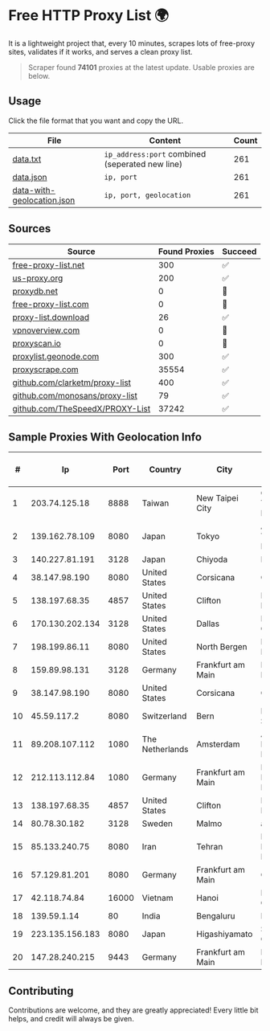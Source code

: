 
# Free HTTP Proxy List 🌍

It is a lightweight project that, every 10 minutes, scrapes lots of free-proxy sites, validates if it works, and serves a clean proxy list.


> Scraper found **74101** proxies at the latest update. Usable proxies are below.

## Usage

Click the file format that you want and copy the URL.


|File|Content|Count|
|----|-------|-----|
|[data.txt](https://raw.githubusercontent.com/themiralay/Proxy-List-World/master/data.txt)|`ip_address:port` combined (seperated new line)|261|
|[data.json](https://raw.githubusercontent.com/themiralay/Proxy-List-World/master/data.json)|`ip, port`|261|
|[data-with-geolocation.json](https://raw.githubusercontent.com/themiralay/Proxy-List-World/master/data-with-geolocation.json)|`ip, port, geolocation`|261|

## Sources

|Source|Found Proxies|Succeed|
|------|-------------|-------|
|[free-proxy-list.net](https://free-proxy-list.net)|300|✅|
|[us-proxy.org](https://www.us-proxy.org)|200|✅|
|[proxydb.net](http://proxydb.net)|0|🚫|
|[free-proxy-list.com](https://free-proxy-list.com/?page=&port=&type%5B%5D=http&type%5B%5D=https&up_time=0&search=Search)|0|🚫|
|[proxy-list.download](https://www.proxy-list.download/HTTP)|26|✅|
|[vpnoverview.com](https://vpnoverview.com/privacy/anonymous-browsing/free-proxy-servers)|0|🚫|
|[proxyscan.io](https://www.proxyscan.io)|0|🚫|
|[proxylist.geonode.com](https://proxylist.geonode.com/api/proxy-list?limit=300&page=1&sort_by=lastChecked&sort_type=desc&protocols=http,https)|300|✅|
|[proxyscrape.com](https://api.proxyscrape.com/v2/?request=displayproxies&protocol=http&timeout=10000&country=all&ssl=all&anonymity=all)|35554|✅|
|[github.com/clarketm/proxy-list](https://raw.githubusercontent.com/clarketm/proxy-list/master/proxy-list-raw.txt)|400|✅|
|[github.com/monosans/proxy-list](https://raw.githubusercontent.com/monosans/proxy-list/main/proxies/http.txt)|79|✅|
|[github.com/TheSpeedX/PROXY-List](https://raw.githubusercontent.com/TheSpeedX/PROXY-List/master/http.txt)|37242|✅|


## Sample Proxies With Geolocation Info

|#|Ip|Port|Country|City|Internet Service Provider|
|-|--|----|-------|----|-------------------------|
|1|203.74.125.18|8888|Taiwan|New Taipei City|Chunghwa Telecom Co., Ltd.|
|2|139.162.78.109|8080|Japan|Tokyo|Akamai Technologies, Inc.|
|3|140.227.81.191|3128|Japan|Chiyoda|InfoSphere|
|4|38.147.98.190|8080|United States|Corsicana|Corsicana ISD|
|5|138.197.68.35|4857|United States|Clifton|DigitalOcean, LLC|
|6|170.130.202.134|3128|United States|Dallas|Eonix Corporation|
|7|198.199.86.11|8080|United States|North Bergen|DigitalOcean, LLC|
|8|159.89.98.131|3128|Germany|Frankfurt am Main|DigitalOcean, LLC|
|9|38.147.98.190|8080|United States|Corsicana|Corsicana ISD|
|10|45.59.117.2|8080|Switzerland|Bern|FranTech Solutions|
|11|89.208.107.112|1080|The Netherlands|Amsterdam|Aeza International LTD|
|12|212.113.112.84|1080|Germany|Frankfurt am Main|DpkgSoft International Limited|
|13|138.197.68.35|4857|United States|Clifton|DigitalOcean, LLC|
|14|80.78.30.182|3128|Sweden|Malmo|ab stract|
|15|85.133.240.75|8080|Iran|Tehran|Respina Networks & Beyond PJSC|
|16|57.129.81.201|8080|Germany|Frankfurt am Main|OVH SAS|
|17|42.118.74.84|16000|Vietnam|Hanoi|FPT Telecom Company|
|18|139.59.1.14|80|India|Bengaluru|DIGITALOCEAN|
|19|223.135.156.183|8080|Japan|Higashiyamato|So-net Corporation|
|20|147.28.240.215|9443|Germany|Frankfurt am Main|Packet Host, Inc.|



## Contributing

Contributions are welcome, and they are greatly appreciated! Every
little bit helps, and credit will always be given.

